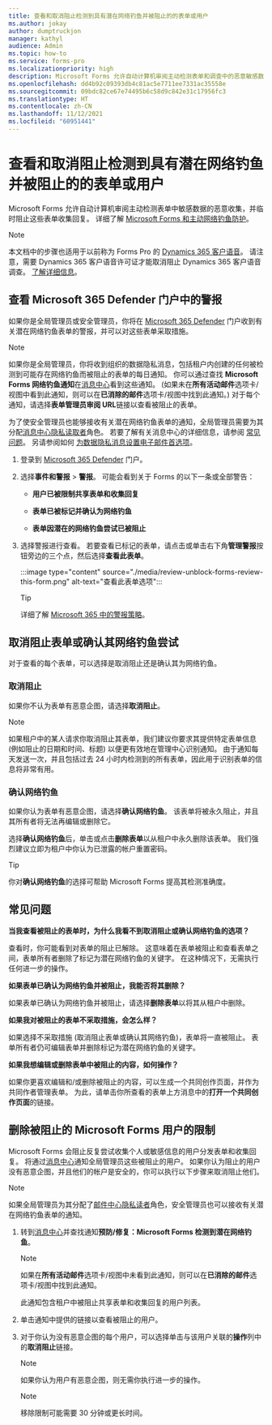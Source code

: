 ```yaml
---
title: 查看和取消阻止检测到具有潜在网络钓鱼并被阻止的的表单或用户
ms.author: jokay
author: dumptruckjon
manager: kathyl
audience: Admin
ms.topic: how-to
ms.service: forms-pro
ms.localizationpriority: high
description: Microsoft Forms 允许自动计算机审阅主动检测表单和调查中的恶意敏感数据收集。 如果你是全局管理员和/或安全管理员，可以登录到 Microsoft 365 管理中心查看和取消阻止检测到具有潜在网络钓鱼和恶意目的被阻止的表单。
ms.openlocfilehash: dd4b92c09393db4c81ac5e7711ee7331ac35558e
ms.sourcegitcommit: 09bdc82ce67e74495b6c58d9c842e31c17956fc3
ms.translationtype: HT
ms.contentlocale: zh-CN
ms.lasthandoff: 11/12/2021
ms.locfileid: "60951441"
---
```

# <a name="review-and-unblock-forms-or-users-detected-and-blocked-for-potential-phishing"></a>查看和取消阻止检测到具有潜在网络钓鱼并被阻止的的表单或用户

Microsoft Forms 允许自动计算机审阅主动检测表单中敏感数据的恶意收集，并临时阻止这些表单收集回复。 详细了解 [Microsoft Forms 和主动网络钓鱼防护](https://support.microsoft.com/office/microsoft-forms-and-proactive-phishing-prevention-b3950a20-296d-4e8e-96f5-594ced998a90)。

>[!Note]
>本文档中的步骤也适用于以前称为 Forms Pro 的 [Dynamics 365 客户语音](https://go.microsoft.com/fwlink/p?linkid=2128500)。 请注意，需要 Dynamics 365 客户语音许可证才能取消阻止 Dynamics 365 客户语音调查。 [了解详细信息](/dynamics365/customer-voice/help-hub)。

## <a name="review-alerts-in-the-microsoft-365-defender-portal"></a>查看 Microsoft 365 Defender 门户中的警报

如果你是全局管理员或安全管理员，你将在 [Microsoft 365 Defender](https://security.microsoft.com/) 门户收到有关潜在网络钓鱼表单的警报，并可以对这些表单采取措施。

>[!Note]
> 如果你是全局管理员，你将收到组织的数据隐私消息，包括租户内创建的任何被检测到可能存在网络钓鱼而被阻止的表单的每日通知。 你可以通过查找 **Microsoft Forms 网络钓鱼通知**在[消息中心](https://admin.microsoft.com/AdminPortal/Home#/MessageCenter)看到这些通知。 (如果未在**所有活动邮件**选项卡/视图中看到此通知，则可以在**已消除的邮件**选项卡/视图中找到此通知。) 对于每个通知，请选择**表单管理员审阅 URL**链接以查看被阻止的表单。  
  
为了使安全管理员也能够接收有关潜在网络钓鱼表单的通知，全局管理员需要为其分配[消息中心隐私读取者](/azure/active-directory/roles/permissions-reference#message-center-privacy-reader)角色。 若要了解有关消息中心的详细信息，请参阅 [常见问题](/microsoft-365/admin/manage/message-center)。 另请参阅如何 [为数据隐私消息设置电子邮件首选项](/microsoft-365/admin/manage/message-center#preferences)。

1.  登录到 [Microsoft 365 Defender](https://security.microsoft.com/) 门户。

2.  选择**事件和警报** \> **警报**。 可能会看到关于 Forms 的以下一条或全部警告：
    
      - **用户已被限制共享表单和收集回复**
    
      - **表单已被标记并确认为网络钓鱼**
    
      - **表单因潜在的网络钓鱼尝试已被阻止**

3.  选择警报进行查看。 若要查看已标记的表单，请点击或单击右下角**管理警报**按钮旁边的三个点，然后选择**查看此表单**。
 
    :::image type="content" source="./media/review-unblock-forms-review-this-form.png" alt-text="查看此表单选项":::

    >[!Tip]
    >详细了解 [Microsoft 365 中的警报策略](/microsoft-365/compliance/alert-policies)。

## <a name="unblock-a-form-or-confirm-its-phishing-attempt"></a>取消阻止表单或确认其网络钓鱼尝试

对于查看的每个表单，可以选择是取消阻止还是确认其为网络钓鱼。

### <a name="unblock"></a>取消阻止

如果你不认为表单有恶意企图，请选择**取消阻止**。

>[!Note]
>如果租户中的某人请求你取消阻止其表单，我们建议你要求其提供特定表单信息 (例如阻止的日期和时间、标题) 以便更有效地在管理中心识别通知。 由于通知每天发送一次，并且包括过去 24 小时内检测到的所有表单，因此用于识别表单的信息将非常有用。

### <a name="confirm-phishing"></a>确认网络钓鱼

如果你认为表单有恶意企图，请选择**确认网络钓鱼**。 该表单将被永久阻止，并且其所有者将无法再编辑或删除它。

选择**确认网络钓鱼**后，单击或点击**删除表单**以从租户中永久删除该表单。 我们强烈建议立即为租户中你认为已泄露的帐户重置密码。

>[!Tip]
>你对**确认网络钓鱼**的选择可帮助 Microsoft Forms 提高其检测准确度。 

## <a name="commonly-asked-questions"></a>常见问题

**当我查看被阻止的表单时，为什么我看不到取消阻止或确认网络钓鱼的选项？**

查看时，你可能看到对表单的阻止已解除。 这意味着在表单被阻止和查看表单之间，表单所有者删除了标记为潜在网络钓鱼的关键字。 在这种情况下，无需执行任何进一步的操作。

**如果表单已确认为网络钓鱼并被阻止，我能否将其删除？**

如果表单已确认为网络钓鱼并被阻止，请选择**删除表单**以将其从租户中删除。

**如果我对被阻止的表单不采取措施，会怎么样？**

如果选择不采取措施 (取消阻止表单或确认其网络钓鱼)，表单将一直被阻止。 表单所有者仍可编辑表单并删除标记为潜在网络钓鱼的关键字。

**如果我想编辑或删除表单中被阻止的内容，如何操作？**

如果你更喜欢编辑和/或删除被阻止的内容，可以生成一个共同创作页面，并作为共同作者管理表单。 为此，请单击你所查看的表单上方消息中的**打开一个共同创作页面**的链接。

## <a name="remove-restrictions-for-blocked-microsoft-forms-users"></a>删除被阻止的 Microsoft Forms 用户的限制

Microsoft Forms 会阻止反复尝试收集个人或敏感信息的用户分发表单和收集回复。 将通过[消息中心](https://admin.microsoft.com/AdminPortal/Home#/MessageCenter)通知全局管理员这些被阻止的用户。 如果你认为阻止的用户没有恶意企图，并且他们的帐户是安全的，你可以执行以下步骤来取消阻止他们。

>[!Note]
>如果全局管理员为其分配了[邮件中心隐私读者](/azure/active-directory/roles/permissions-reference#message-center-privacy-reader)角色，安全管理员也可以接收有关潜在网络钓鱼表单的通知。

1.  转到[消息中心](https://admin.microsoft.com/AdminPortal/Home#/MessageCenter)并查找通知**预防/修复：Microsoft Forms 检测到潜在网络钓鱼**。

    >[!Note]
    >如果在**所有活动邮件**选项卡/视图中未看到此通知，则可以在**已消除的邮件**选项卡/视图中找到此通知。
 
    此通知包含租户中被阻止共享表单和收集回复的用户列表。

2.  单击通知中提供的链接以查看被阻止的用户。

3.  对于你认为没有恶意企图的每个用户，可以选择单击与该用户关联的**操作**列中的**取消阻止**链接。

    >[!Note]
    >如果你认为用户有恶意企图，则无需你执行进一步的操作。

    >[!Note]
    >移除限制可能需要 30 分钟或更长时间。


